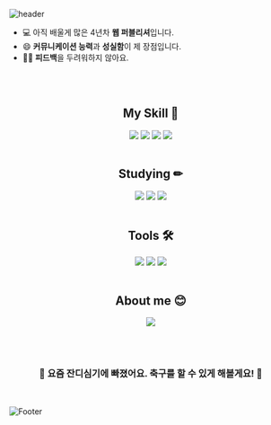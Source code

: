 ![header](https://capsule-render.vercel.app/api?type=Waving&color=timeGradient&height=300&section=header&text=Hello,%20I'm%20NaYoung%20👋&fontSize=60)
- 💻 아직 배울게 많은 4년차 **웹 퍼블리셔**입니다.
- 😄 **커뮤니케이션 능력**과 **성실함**이 제 장점입니다.
- 👂🏻 **피드백**을 두려워하지 않아요.

<br><br>
<div align="center">


## My Skill 💪
<div>
  <img src="https://img.shields.io/badge/HTML5-E34F26?style=flat&logo=HTML5&logoColor=white"/>
  <img src="https://img.shields.io/badge/CSS3-1572B6?style=flat&logo=CSS3&logoColor=white"/>
  <img src="https://img.shields.io/badge/JavaScript-F7DF1E?style=flat&logo=JavaScript&logoColor=white"/>
  <img src="https://img.shields.io/badge/jQuery-0769AD?style=flat&logo=jQuery&logoColor=white"/>
</div>

<br>

## Studying ✏
<div>
  <img src="https://img.shields.io/badge/Sass-CC6699?style=flat&logo=Sass&logoColor=white"/>
  <img src="https://img.shields.io/badge/Vue.js-4FC08D?style=flat&logo=Vue.js&logoColor=white"/>
  <img src="https://img.shields.io/badge/GitHub-181717?style=flat&logo=GitHub&logoColor=white"/>
</div>

<br>

## Tools 🛠
<div>
  <img src="https://img.shields.io/badge/WebStorm-000?style=flat&logo=WebStorm&logoColor=white"/>
  <img src="https://img.shields.io/badge/Visual Studio Code-007ACC?style=flat&logo=Visual Studio Code&logoColor=white"/>
  <img src="https://img.shields.io/badge/GitHub-181717?style=flat&logo=GitHub&logoColor=white"/>
</div>

<br>

##  About me 😊
<div>
  <a href="https://na0son.tistory.com"><img src="https://img.shields.io/badge/Tistory-000?style=flat&logo=Tistory&logoColor=white"/></a>
</div>
  
<br><br>
### 🌱 요즘 잔디심기에 빠졌어요. 축구를 할 수 있게 해볼게요! 🌱

</div>
<br>

![Footer](https://capsule-render.vercel.app/api?type=waving&color=timeGradient&height=200&section=footer)
